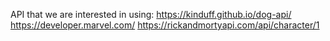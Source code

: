 API that we are interested in using:
https://kinduff.github.io/dog-api/
https://developer.marvel.com/
 https://rickandmortyapi.com/api/character/1 
